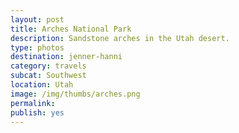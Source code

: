 ```yaml
---
layout: post
title: Arches National Park
description: Sandstone arches in the Utah desert.
type: photos
destination: jenner-hanni
category: travels
subcat: Southwest
location: Utah
image: /img/thumbs/arches.png
permalink: 
publish: yes
---
```


<p><a href="https://jenner.smugmug.com/North-America/2010-Road-Trip-Arches/i-j8gDzPn/0/M/IMG_0722-M.png">
<img src="https://jenner.smugmug.com/North-America/2010-Road-Trip-Arches/i-j8gDzPn/0/M/IMG_0722-M.png" alt=""></a></p>

<p><a href="https://jenner.smugmug.com/North-America/2010-Road-Trip-Arches/i-fbhp8j8/0/M/IMG_0717-M.png">
<img src="https://jenner.smugmug.com/North-America/2010-Road-Trip-Arches/i-fbhp8j8/0/M/IMG_0717-M.png" alt=""></a></p>

<p><a href="https://jenner.smugmug.com/North-America/2010-Road-Trip-Arches/i-FLgsd69/0/M/IMG_0723-M.png">
<img src="https://jenner.smugmug.com/North-America/2010-Road-Trip-Arches/i-FLgsd69/0/M/IMG_0723-M.png" alt=""></a></p>

<p><a href="https://jenner.smugmug.com/North-America/2010-Road-Trip-Arches/i-pMwPdjV/0/M/IMG_0724-M.png">
<img src="https://jenner.smugmug.com/North-America/2010-Road-Trip-Arches/i-pMwPdjV/0/M/IMG_0724-M.png" alt=""></a></p>

<p><a href="https://jenner.smugmug.com/North-America/2010-Road-Trip-Arches/i-LML9JWB/0/M/IMG_0726-M.png">
<img src="https://jenner.smugmug.com/North-America/2010-Road-Trip-Arches/i-LML9JWB/0/M/IMG_0726-M.png" alt=""></a></p>

<p><a href="https://jenner.smugmug.com/North-America/2010-Road-Trip-Arches/i-SqbSdJ4/0/M/IMG_0727-M.png">
<img src="https://jenner.smugmug.com/North-America/2010-Road-Trip-Arches/i-SqbSdJ4/0/M/IMG_0727-M.png" alt=""></a></p>

<p><a href="https://jenner.smugmug.com/North-America/2010-Road-Trip-Arches/i-6BQNZ8C/0/M/IMG_0730-M.png">
<img src="https://jenner.smugmug.com/North-America/2010-Road-Trip-Arches/i-6BQNZ8C/0/M/IMG_0730-M.png" alt=""></a></p>

<p><a href="https://jenner.smugmug.com/North-America/2010-Road-Trip-Arches/i-W37G8C9/0/M/IMG_0729-M.png">
<img src="https://jenner.smugmug.com/North-America/2010-Road-Trip-Arches/i-W37G8C9/0/M/IMG_0729-M.png" alt=""></a></p>

<p><a href="https://jenner.smugmug.com/North-America/2010-Road-Trip-Arches/i-xd2sVML/0/M/IMG_0728-M.png">
<img src="https://jenner.smugmug.com/North-America/2010-Road-Trip-Arches/i-xd2sVML/0/M/IMG_0728-M.png" alt=""></a></p>

<p><a href="https://jenner.smugmug.com/North-America/2010-Road-Trip-Arches/i-tvRqdfX/0/M/IMG_0764-M.png">
<img src="https://jenner.smugmug.com/North-America/2010-Road-Trip-Arches/i-tvRqdfX/0/M/IMG_0764-M.png" alt=""></a></p>

<p><a href="https://jenner.smugmug.com/North-America/2010-Road-Trip-Arches/i-8RtFgzf/0/M/IMG_0768-M.png">
<img src="https://jenner.smugmug.com/North-America/2010-Road-Trip-Arches/i-8RtFgzf/0/M/IMG_0768-M.png" alt=""></a></p>

<p><a href="https://jenner.smugmug.com/North-America/2010-Road-Trip-Arches/i-mzKpgXX/0/M/IMG_0760-M.png">
<img src="https://jenner.smugmug.com/North-America/2010-Road-Trip-Arches/i-mzKpgXX/0/M/IMG_0760-M.png" alt=""></a></p>

<p><a href="https://jenner.smugmug.com/North-America/2010-Road-Trip-Arches/i-B3MXC4r/0/M/IMG_0773-M.png">
<img src="https://jenner.smugmug.com/North-America/2010-Road-Trip-Arches/i-B3MXC4r/0/M/IMG_0773-M.png" alt=""></a></p>

<p><a href="https://jenner.smugmug.com/North-America/2010-Road-Trip-Arches/i-bgxSRVj/0/M/IMG_0733-M.png">
<img src="https://jenner.smugmug.com/North-America/2010-Road-Trip-Arches/i-bgxSRVj/0/M/IMG_0733-M.png" alt=""></a></p>

<p><a href="https://jenner.smugmug.com/North-America/2010-Road-Trip-Arches/i-jSKzn3C/0/M/IMG_0765-M.png">
<img src="https://jenner.smugmug.com/North-America/2010-Road-Trip-Arches/i-jSKzn3C/0/M/IMG_0765-M.png" alt=""></a></p>

